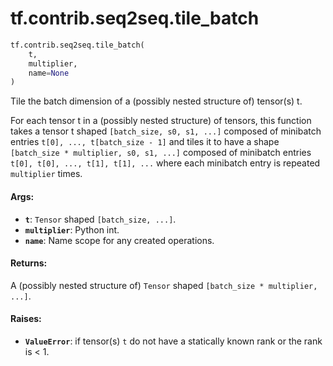 <div itemscope itemtype="http://developers.google.com/ReferenceObject">
<meta itemprop="name" content="tf.contrib.seq2seq.tile_batch" />
<meta itemprop="path" content="Stable" />
</div>

# tf.contrib.seq2seq.tile_batch

``` python
tf.contrib.seq2seq.tile_batch(
    t,
    multiplier,
    name=None
)
```

Tile the batch dimension of a (possibly nested structure of) tensor(s) t.

For each tensor t in a (possibly nested structure) of tensors,
this function takes a tensor t shaped `[batch_size, s0, s1, ...]` composed of
minibatch entries `t[0], ..., t[batch_size - 1]` and tiles it to have a shape
`[batch_size * multiplier, s0, s1, ...]` composed of minibatch entries
`t[0], t[0], ..., t[1], t[1], ...` where each minibatch entry is repeated
`multiplier` times.

#### Args:

* <b>`t`</b>: `Tensor` shaped `[batch_size, ...]`.
* <b>`multiplier`</b>: Python int.
* <b>`name`</b>: Name scope for any created operations.


#### Returns:

A (possibly nested structure of) `Tensor` shaped
`[batch_size * multiplier, ...]`.


#### Raises:

* <b>`ValueError`</b>: if tensor(s) `t` do not have a statically known rank or
  the rank is < 1.